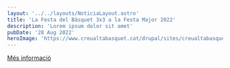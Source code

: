 ```yaml
---
layout: '../../layouts/NoticiaLayout.astro'
title: 'La Festa del Bàsquet 3x3 a la Festa Major 2022'
description: 'Lorem ipsum dolor sit amet'
pubDate: '28 Aug 2022'
heroImage: 'https://www.creualtabasquet.cat/drupal/sites/creualtabasquet.cat.drupal/files/festa_major_2022_3x3.jpg'
---
```


<a href="http://basquetsabadell.com/inscripcio-3x3-festa-major-de-sabadell-2022/" target="_blank">Més informació</a>
